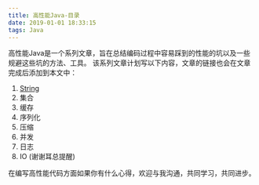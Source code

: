 ```yaml
---
title: 高性能Java-目录
date: 2019-01-01 18:33:15
tags: Java
---
```

高性能Java是一个系列文章，旨在总结编码过程中容易踩到的性能的坑以及一些规避这些坑的方法、工具。
该系列文章计划写以下内容，文章的链接也会在文章完成后添加到本文中：
1. [String](http://fengfu.io/2019/01/04/%E9%AB%98%E6%80%A7%E8%83%BDJava-String%E7%AF%87/)
2. 集合
3. 缓存
4. 序列化
5. 压缩
6. 并发
7. 日志
8. IO (谢谢耳总提醒)

在编写高性能代码方面如果你有什么心得，欢迎与我沟通，共同学习，共同进步。